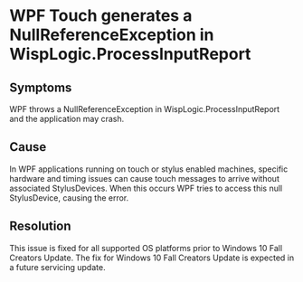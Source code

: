 # WPF Touch generates a NullReferenceException in WispLogic.ProcessInputReport

## Symptoms
WPF throws a NullReferenceException in WispLogic.ProcessInputReport and the application may crash.

## Cause
In WPF applications running on touch or stylus enabled machines, specific hardware and timing issues can cause touch messages to arrive without associated StylusDevices.  When this occurs WPF tries to access this null StylusDevice, causing the error.

## Resolution
This issue is fixed for all supported OS platforms prior to Windows 10 Fall Creators Update. The fix for Windows 10 Fall Creators Update is expected in a future servicing update. 

